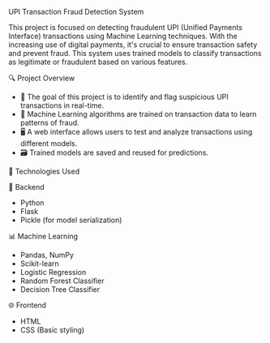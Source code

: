 UPI Transaction Fraud Detection System

This project is focused on detecting fraudulent UPI (Unified Payments Interface) transactions using Machine Learning techniques. With the increasing use of digital payments, it's crucial to ensure transaction safety and prevent fraud. This system uses trained models to classify transactions as legitimate or fraudulent based on various features.

🔍 Project Overview
  - 📌 The goal of this project is to identify and flag suspicious UPI transactions in real-time.
  - 🧠 Machine Learning algorithms are trained on transaction data to learn patterns of fraud.
  - 🖥️ A web interface allows users to test and analyze transactions using different models.
  - 🗃️ Trained models are saved and reused for predictions.

🚀 Technologies Used

 🔧 Backend
   - Python
   - Flask
   - Pickle (for model serialization)

 📊 Machine Learning
   - Pandas, NumPy
   - Scikit-learn
   - Logistic Regression
   - Random Forest Classifier
   - Decision Tree Classifier

 🌐 Frontend
   - HTML
   - CSS (Basic styling)
